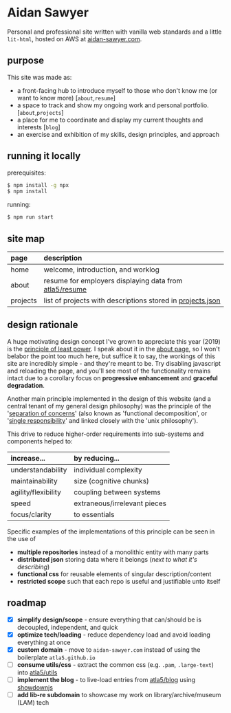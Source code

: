 # Aidan Sawyer

Personal and professional site written with vanilla web standards and a little `lit-html`, hosted on AWS at [aidan-sawyer.com](http://aidan-sawyer.com/).

## purpose
This site was made as:
- a front-facing hub to introduce myself to those who don't know me (or want to know more) [`about`,`resume`]
- a space to track and show my ongoing work and personal portfolio. [`about`,`projects`]
- a place for me to coordinate and display my current thoughts and interests [`blog`]
- an exercise and exhibition of my skills, design principles, and approach

## running it locally

prerequisites:
```bash 
$ npm install -g npx
$ npm install
```

running:
```bash
$ npm run start
```

## site map

|page|description|
|:---|:---------|
|home|welcome, introduction, and worklog|
|about|resume for employers displaying data from [atla5/resume](https://github.com/atla5/resume/)|
|projects|list of projects with descriptions stored in [projects.json](https://github.com/atla5/resume/blob/master/data/projects.json)|


## design rationale

A huge motivating design concept I've grown to appreciate this year (2019) is the 
  [principle of least power](https://github.com/bulib/bulib-wc/wiki/Principle-of-Least-Power). 
  I speak about it in the [about page](https://aidan-saywer.com/), so I won't belabor the point too much here, 
  but suffice it to say, the workings of this site are incredibly simple - and they're meant to be. Try disabling
  javascript and reloading the page, and you'll see most of the functionality remains 
  intact due to a corollary focus on **progressive enhancement** and **graceful degradation**. 

Another main principle implemented in the design of this website (and a central tenant of 
  my general design philosophy) was the principle of the 
  '[separation of concerns](https://effectivesoftwaredesign.com/2012/02/05/separation-of-concerns/)'
  (also known as 'functional decomposition', or '[single responsibility](http://www.oodesign.com/single-responsibility-principle.html)'
  and linked closely with the 'unix philosophy').

  
This drive to reduce higher-order requirements into sub-systems and components helped to:
 
| increase... | by reducing...|
|:--------|:----------|
| understandability | individual complexity |
| maintainability | size (cognitive chunks) |
| agility/flexibility | coupling between systems |
| speed | extraneous/irrelevant pieces |
| focus/clarity | to essentials |

Specific examples of the implementations of this principle can be seen in the use of 
- **multiple repositories** instead of a monolithic entity with many parts
- **distributed json** storing data where it belongs (_next to what it's describing_)
- **functional css** for reusable elements of singular description/content
- **restricted scope** such that each repo is useful and justifiable unto itself

## roadmap

- [x] **simplify design/scope** - ensure everything that can/should be is decoupled, independent, and quick
- [x] **optimize tech/loading** - reduce dependency load and avoid loading everything at once 
- [x] **custom domain** - move to `aidan-sawyer.com` instead of using the boilerplate `atla5.github.io`
- [ ] **consume utils/css** - extract the common css (e.g. `.pam`, `.large-text`) into [atla5/utils](https://github.com/atla5/utils)
- [ ] **implement the blog** - to live-load entries from [atla5/blog](https://github.com/atla5/blog) using [showdownjs](https://github.com/showdownjs/showdown)
- [ ] **add lib-re subdomain** to showcase my work on library/archive/museum (LAM) tech
